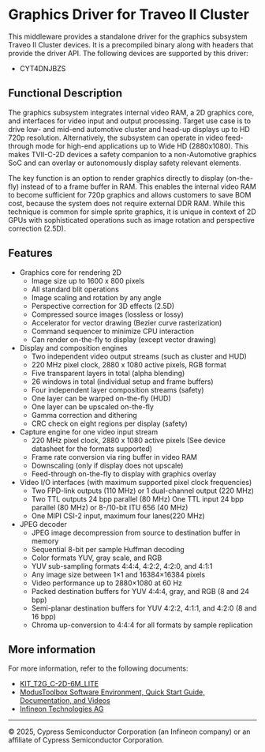 # Graphics Driver for Traveo II Cluster

This middleware provides a standalone driver for the graphics subsystem Traveo II Cluster devices. It is a precompiled binary along with headers that provide the driver API. The following devices are supported by this driver:
- CYT4DNJBZS

## Functional Description

The graphics subsystem integrates internal video RAM, a 2D graphics core, and interfaces for video input and output processing. Target use case is to drive low- and mid-end automotive cluster and head-up displays up to HD 720p resolution. Alternatively, the subsystem can operate in video feed-through mode for high-end applications up to Wide HD (2880x1080). This makes TVII-C-2D devices a safety companion to a non-Automotive graphics SoC and can overlay or autonomously display safety relevant elements.

The key function is an option to render graphics directly to display (on-the-fly) instead of to a frame buffer in RAM. This enables the internal video RAM to become sufficient for 720p graphics and allows customers to save BOM cost, because the system does not require external DDR RAM. While this technique is common for simple sprite graphics, it is unique in context of 2D GPUs with sophisticated operations such as image rotation and perspective correction (2.5D).

## Features

- Graphics core for rendering 2D
  - Image size up to 1600 x 800 pixels
  - All standard blit operations
  - Image scaling and rotation by any angle
  - Perspective correction for 3D effects (2.5D)
  - Compressed source images (lossless or lossy)
  - Accelerator for vector drawing (Bezier curve rasterization)
  - Command sequencer to minimize CPU interaction
  - Can render on-the-fly to display (except vector drawing)
- Display and composition engines
  - Two independent video output streams (such as cluster and HUD)
  - 220 MHz pixel clock, 2880 x 1080 active pixels, RGB format
  - Five transparent layers in total (alpha blending)
  - 26 windows in total (individual setup and frame buffers)
  - Four independent layer composition streams (safety)
  - One layer can be warped on-the-fly (HUD)
  - One layer can be upscaled on-the-fly
  - Gamma correction and dithering
  - CRC check on eight regions per display (safety)
- Capture engine for one video input stream
  - 220 MHz pixel clock, 2880 x 1080 active pixels (See device datasheet for the formats supported)
  - Frame rate conversion via ring buffer in video RAM
  - Downscaling (only if display does not upscale)
  - Feed-through on-the-fly to display with graphics overlay
- Video I/O interfaces (with maximum supported pixel clock frequencies)
  - Two FPD-link outputs (110 MHz) or 1 dual-channel output (220 MHz)
  - Two TTL outputs 24 bpp parallel (80 MHz) One TTL input 24 bpp parallel (80 MHz) or 8-/10-bit ITU 656 (40 MHz)
  - One MIPI CSI-2 input, maximum four lanes(220 MHz)
- JPEG decoder
  - JPEG image decompression from source to destination buffer in memory
  - Sequential 8-bit per sample Huffman decoding
  - Color formats YUV, gray scale, and RGB
  - YUV sub-sampling formats 4:4:4, 4:2:2, 4:2:0, and 4:1:1
  - Any image size between 1×1 and 16384×16384 pixels
  - Video performance up to 2880×1080 at 60 Hz
  - Packed destination buffers for YUV 4:4:4, gray, and RGB (8 and 24 bpp)
  - Semi-planar destination buffers for YUV 4:2:2, 4:1:1, and 4:2:0 (8 and 16 bpp)
  - Chroma up-conversion to 4:4:4 for all formats by sample replication

## More information

For more information, refer to the following documents:

* [KIT_T2G_C-2D-6M_LITE](https://www.infineon.com/cms/en/product/evaluation-boards/kit_t2g_c-2d-6m_lite/)
* [ModusToolbox Software Environment, Quick Start Guide, Documentation, and Videos](https://www.infineon.com/cms/en/design-support/tools/sdk/modustoolbox-software)
* [Infineon Technologies AG](https://www.infineon.com)

---
© 2025, Cypress Semiconductor Corporation (an Infineon company) or an affiliate of Cypress Semiconductor Corporation.
